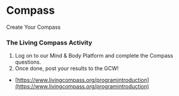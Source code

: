 # Compass

Create Your Compass

### The Living Compass Activity

1.  Log on to our Mind & Body Platform and complete the Compass questions.
2.  Once done, post your results to the GCW!

- [https://www.livingcompass.org/programintroduction](https://www.livingcompass.org/programintroduction)

<sparkle-compass></sparkle-compass>
